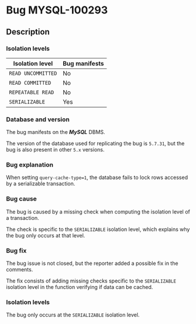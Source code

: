 # Bug MYSQL-100293

## Description

### Isolation levels

| Isolation level    | Bug manifests |
|--------------------|---------------|
| `READ UNCOMMITTED` | No            |
| `READ COMMITTED`   | No            |
| `REPEATABLE READ`  | No            |
| `SERIALIZABLE`     | Yes           |

### Database and version

The bug manifests on the **_MySQL_** DBMS.

The version of the database used for replicating the bug is `5.7.31`, but the bug is also present in other `5.x` versions.

### Bug explanation

When setting `query-cache-type=1`, the database fails to lock rows accessed by a serializable transaction.

### Bug cause

The bug is caused by a missing check when computing the isolation level of a transaction.

The check is specific to the `SERIALIZABLE` isolation level, which explains why the bug only occurs at that level.

### Bug fix

The bug issue is not closed, but the reporter added a possible fix in the comments.

The fix consists of adding missing checks specific to the `SERIALIZABLE` isolation level in the function verifying if data can be cached. 

### Isolation levels

The bug only occurs at the `SERIALIZABLE` isolation level.